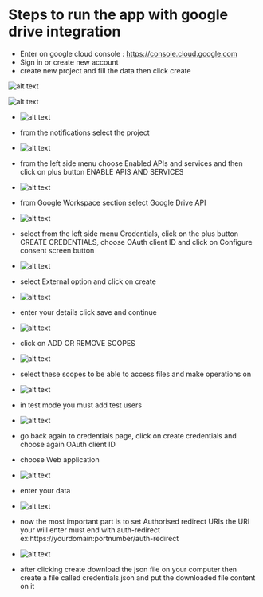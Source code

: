 # Steps to run the app with google drive integration

- Enter on google cloud console : https://console.cloud.google.com
- Sign in or create new account
- create new project and fill the data then click create

![alt text](image.png)


![alt text](image-1.png)


- ![alt text](googleDriveImages/image.png)

- from the notifications select the project

- ![alt text](googleDriveImages/image-1.png)

- from the left side menu choose Enabled APIs and services and then click on plus button ENABLE APIS AND SERVICES

- ![alt text](googleDriveImages/image-2.png)

- from Google Workspace section select Google Drive API

- ![alt text](googleDriveImages/image-3.png)

- select from the left side menu Credentials, click on the plus button CREATE CREDENTIALS, choose OAuth client ID and click on Configure consent screen button

- ![alt text](googleDriveImages/image-4.png)

- select External option and click on create

- ![alt text](googleDriveImages/image-5.png)

- enter your details click save and continue

- ![alt text](googleDriveImages/image-6.png)

- click on ADD OR REMOVE SCOPES

- ![alt text](googleDriveImages/image-7.png)

- select these scopes to be able to access files and make operations on

- ![alt text](googleDriveImages/image-8.png)

- in test mode you must add test users

- ![alt text](googleDriveImages/image-9.png)

- go back again to credentials page, click on create credentials and choose again OAuth client ID

- choose Web application

- ![alt text](googleDriveImages/image-10.png)

- enter your data

- ![alt text](googleDriveImages/image-11.png)

- now the most important part is to set Authorised redirect URIs the URI your will enter must end with auth-redirect ex:https://yourdomain:portnumber/auth-redirect

- ![alt text](googleDriveImages/image-12.png)

- after clicking create download the json file on your computer then create a file called credentials.json and put the downloaded file content on it
